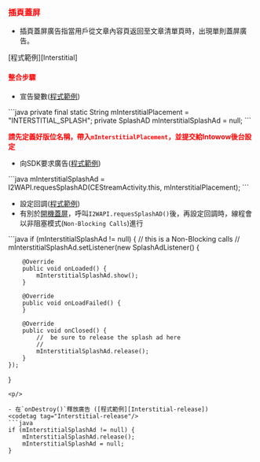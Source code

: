 ﻿<h3 id='interstitialsplash' style='color:red'>插頁蓋屏</h3>

- 插頁蓋屏廣告指當用戶從文章內容頁返回至文章清單頁時，出現單則蓋屏廣告。

<p/>
[程式範例][Interstitial]
<p/>

<h4 id='interstitialsplash-1' style='color:red'>整合步驟</h4>

- 宣告變數([程式範例][Interstitial-init])
<codetag tag="Interstitial-init"/>
```java
private final static String mInterstitialPlacement = "INTERSTITIAL_SPLASH";
private SplashAD mInterstitialSplashAd = null;
```
<p/>

<span style='font-weight: bold;color:red'>請先定義好版位名稱，帶入`mInterstitialPlacement`，並提交給Intowow後台設定<span/>

- 向SDK要求廣告([程式範例][Interstitial-request])
<codetag tag="Interstitial-request"/>
```java
mInterstitialSplashAd = I2WAPI.requesSplashAD(CEStreamActivity.this, mInterstitialPlacement);
```
<p/>

- 設定回調([程式範例][Interstitial-setListener])
- 有別於[開機蓋屏](./opensplash)，呼叫`I2WAPI.requesSplashAD()`後，再設定回調時，線程會以非阻塞模式(`Non-Blocking Calls`)進行

<codetag tag="Interstitial-setListener"/>
```java
if (mInterstitialSplashAd != null) {
	//	this is a Non-Blocking calls
	//
	mInterstitialSplashAd.setListener(new SplashAdListener() {

		@Override
		public void onLoaded() {
			mInterstitialSplashAd.show();
		}

		@Override
		public void onLoadFailed() {
		}

		@Override
		public void onClosed() {
			//	be sure to release the splash ad here
			//
			mInterstitialSplashAd.release();
		}
	});
}
```
<p/>

- 在`onDestroy()`釋放廣告 ([程式範例][Interstitial-release])
<codetag tag="Interstitial-release"/>
```java
if (mInterstitialSplashAd != null) {
	mInterstitialSplashAd.release();
	mInterstitialSplashAd = null;
}
```
<p/>

[Interstitial-release]:https://github.com/ddad-daniel/CrystalExpressSDK-CN-Demo/tree/master//src/com/intowow/crystalexpress/cedemo/CEStreamActivity.java#L364 "CEStreamActivity.java" 
[OpenSplash-request]:https://github.com/ddad-daniel/CrystalExpressSDK-CN-Demo/tree/master//src/com/intowow/crystalexpress/cedemo/CEOpenSplashActivity.java#L78 "CEOpenSplashActivity.java" 
[Interstitial]:https://github.com/ddad-daniel/CrystalExpressSDK-CN-Demo/tree/master//src/com/intowow/crystalexpress/cedemo/CEStreamActivity.java#L334 "CEStreamActivity.java" 
[Interstitial-init]:https://github.com/ddad-daniel/CrystalExpressSDK-CN-Demo/tree/master//src/com/intowow/crystalexpress/cedemo/CEStreamActivity.java#L91 "CEStreamActivity.java" 
[Interstitial-request]:https://github.com/ddad-daniel/CrystalExpressSDK-CN-Demo/tree/master//src/com/intowow/crystalexpress/cedemo/CEStreamActivity.java#L153 "CEStreamActivity.java" 
[Interstitial-setListener]:https://github.com/ddad-daniel/CrystalExpressSDK-CN-Demo/tree/master//src/com/intowow/crystalexpress/cedemo/CEStreamActivity.java#L157 "CEStreamActivity.java" 
